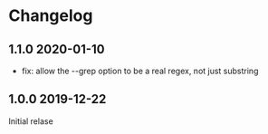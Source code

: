 # Changelog

## 1.1.0 2020-01-10

 - fix: allow the --grep option to be a real regex, not just substring

## 1.0.0 2019-12-22

Initial relase
